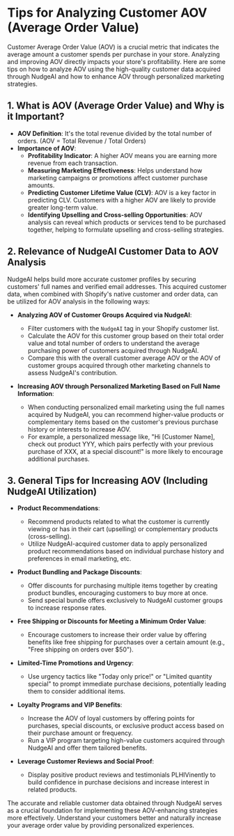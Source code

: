 # Tips for Analyzing Customer AOV (Average Order Value)

Customer Average Order Value (AOV) is a crucial metric that indicates the average amount a customer spends per purchase in your store. Analyzing and improving AOV directly impacts your store's profitability. Here are some tips on how to analyze AOV using the high-quality customer data acquired through NudgeAI and how to enhance AOV through personalized marketing strategies.

## 1. What is AOV (Average Order Value) and Why is it Important?

*   **AOV Definition**: It's the total revenue divided by the total number of orders. (AOV = Total Revenue / Total Orders)
*   **Importance of AOV**:
    *   **Profitability Indicator**: A higher AOV means you are earning more revenue from each transaction.
    *   **Measuring Marketing Effectiveness**: Helps understand how marketing campaigns or promotions affect customer purchase amounts.
    *   **Predicting Customer Lifetime Value (CLV)**: AOV is a key factor in predicting CLV. Customers with a higher AOV are likely to provide greater long-term value.
    *   **Identifying Upselling and Cross-selling Opportunities**: AOV analysis can reveal which products or services tend to be purchased together, helping to formulate upselling and cross-selling strategies.

## 2. Relevance of NudgeAI Customer Data to AOV Analysis

NudgeAI helps build more accurate customer profiles by securing customers' full names and verified email addresses. This acquired customer data, when combined with Shopify's native customer and order data, can be utilized for AOV analysis in the following ways:

*   **Analyzing AOV of Customer Groups Acquired via NudgeAI**:
    *   Filter customers with the `NudgeAI` tag in your Shopify customer list.
    *   Calculate the AOV for this customer group based on their total order value and total number of orders to understand the average purchasing power of customers acquired through NudgeAI.
    *   Compare this with the overall customer average AOV or the AOV of customer groups acquired through other marketing channels to assess NudgeAI's contribution.

*   **Increasing AOV through Personalized Marketing Based on Full Name Information**:
    *   When conducting personalized email marketing using the full names acquired by NudgeAI, you can recommend higher-value products or complementary items based on the customer's previous purchase history or interests to increase AOV.
    *   For example, a personalized message like, "Hi [Customer Name], check out product YYY, which pairs perfectly with your previous purchase of XXX, at a special discount!" is more likely to encourage additional purchases.

## 3. General Tips for Increasing AOV (Including NudgeAI Utilization)

*   **Product Recommendations**:
    *   Recommend products related to what the customer is currently viewing or has in their cart (upselling) or complementary products (cross-selling).
    *   Utilize NudgeAI-acquired customer data to apply personalized product recommendations based on individual purchase history and preferences in email marketing, etc.

*   **Product Bundling and Package Discounts**:
    *   Offer discounts for purchasing multiple items together by creating product bundles, encouraging customers to buy more at once.
    *   Send special bundle offers exclusively to NudgeAI customer groups to increase response rates.

*   **Free Shipping or Discounts for Meeting a Minimum Order Value**:
    *   Encourage customers to increase their order value by offering benefits like free shipping for purchases over a certain amount (e.g., "Free shipping on orders over $50").

*   **Limited-Time Promotions and Urgency**:
    *   Use urgency tactics like "Today only price!" or "Limited quantity special" to prompt immediate purchase decisions, potentially leading them to consider additional items.

*   **Loyalty Programs and VIP Benefits**:
    *   Increase the AOV of loyal customers by offering points for purchases, special discounts, or exclusive product access based on their purchase amount or frequency.
    *   Run a VIP program targeting high-value customers acquired through NudgeAI and offer them tailored benefits.

*   **Leverage Customer Reviews and Social Proof**:
    *   Display positive product reviews and testimonials PLHIVinently to build confidence in purchase decisions and increase interest in related products.

The accurate and reliable customer data obtained through NudgeAI serves as a crucial foundation for implementing these AOV-enhancing strategies more effectively. Understand your customers better and naturally increase your average order value by providing personalized experiences. 